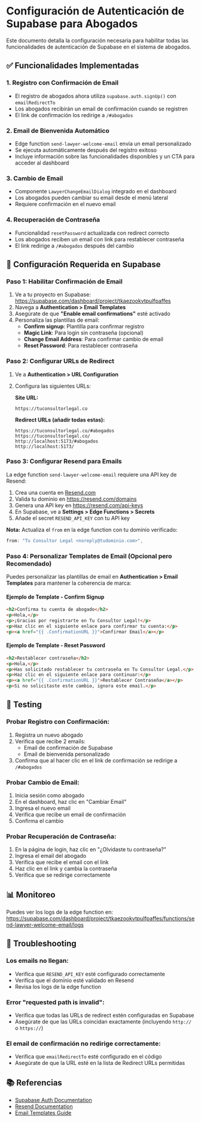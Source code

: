# Configuración de Autenticación de Supabase para Abogados

Este documento detalla la configuración necesaria para habilitar todas las funcionalidades de autenticación de Supabase en el sistema de abogados.

## ✅ Funcionalidades Implementadas

### 1. **Registro con Confirmación de Email**
- El registro de abogados ahora utiliza `supabase.auth.signUp()` con `emailRedirectTo`
- Los abogados recibirán un email de confirmación cuando se registren
- El link de confirmación los redirige a `/#abogados`

### 2. **Email de Bienvenida Automático**
- Edge function `send-lawyer-welcome-email` envía un email personalizado
- Se ejecuta automáticamente después del registro exitoso
- Incluye información sobre las funcionalidades disponibles y un CTA para acceder al dashboard

### 3. **Cambio de Email**
- Componente `LawyerChangeEmailDialog` integrado en el dashboard
- Los abogados pueden cambiar su email desde el menú lateral
- Requiere confirmación en el nuevo email

### 4. **Recuperación de Contraseña**
- Funcionalidad `resetPassword` actualizada con redirect correcto
- Los abogados reciben un email con link para restablecer contraseña
- El link redirige a `/#abogados` después del cambio

## 🔧 Configuración Requerida en Supabase

### Paso 1: Habilitar Confirmación de Email

1. Ve a tu proyecto en Supabase: https://supabase.com/dashboard/project/tkaezookvtpulfpaffes
2. Navega a **Authentication > Email Templates**
3. Asegúrate de que **"Enable email confirmations"** esté activado
4. Personaliza las plantillas de email:
   - **Confirm signup**: Plantilla para confirmar registro
   - **Magic Link**: Para login sin contraseña (opcional)
   - **Change Email Address**: Para confirmar cambio de email
   - **Reset Password**: Para restablecer contraseña

### Paso 2: Configurar URLs de Redirect

1. Ve a **Authentication > URL Configuration**
2. Configura las siguientes URLs:

   **Site URL:**
   ```
   https://tuconsultorlegal.co
   ```

   **Redirect URLs (añadir todas estas):**
   ```
   https://tuconsultorlegal.co/#abogados
   https://tuconsultorlegal.co/
   http://localhost:5173/#abogados
   http://localhost:5173/
   ```

### Paso 3: Configurar Resend para Emails

La edge function `send-lawyer-welcome-email` requiere una API key de Resend:

1. Crea una cuenta en [Resend.com](https://resend.com)
2. Valida tu dominio en https://resend.com/domains
3. Genera una API key en https://resend.com/api-keys
4. En Supabase, ve a **Settings > Edge Functions > Secrets**
5. Añade el secret `RESEND_API_KEY` con tu API key

**Nota:** Actualiza el `from` en la edge function con tu dominio verificado:
```typescript
from: "Tu Consultor Legal <noreply@tudominio.com>",
```

### Paso 4: Personalizar Templates de Email (Opcional pero Recomendado)

Puedes personalizar las plantillas de email en **Authentication > Email Templates** para mantener la coherencia de marca:

#### Ejemplo de Template - Confirm Signup
```html
<h2>Confirma tu cuenta de abogado</h2>
<p>Hola,</p>
<p>¡Gracias por registrarte en Tu Consultor Legal!</p>
<p>Haz clic en el siguiente enlace para confirmar tu cuenta:</p>
<p><a href="{{ .ConfirmationURL }}">Confirmar Email</a></p>
```

#### Ejemplo de Template - Reset Password
```html
<h2>Restablecer contraseña</h2>
<p>Hola,</p>
<p>Has solicitado restablecer tu contraseña en Tu Consultor Legal.</p>
<p>Haz clic en el siguiente enlace para continuar:</p>
<p><a href="{{ .ConfirmationURL }}">Restablecer Contraseña</a></p>
<p>Si no solicitaste este cambio, ignora este email.</p>
```

## 🧪 Testing

### Probar Registro con Confirmación:
1. Registra un nuevo abogado
2. Verifica que recibe 2 emails:
   - Email de confirmación de Supabase
   - Email de bienvenida personalizado
3. Confirma que al hacer clic en el link de confirmación se redirige a `/#abogados`

### Probar Cambio de Email:
1. Inicia sesión como abogado
2. En el dashboard, haz clic en "Cambiar Email"
3. Ingresa el nuevo email
4. Verifica que recibe un email de confirmación
5. Confirma el cambio

### Probar Recuperación de Contraseña:
1. En la página de login, haz clic en "¿Olvidaste tu contraseña?"
2. Ingresa el email del abogado
3. Verifica que recibe el email con el link
4. Haz clic en el link y cambia la contraseña
5. Verifica que se redirige correctamente

## 📊 Monitoreo

Puedes ver los logs de la edge function en:
https://supabase.com/dashboard/project/tkaezookvtpulfpaffes/functions/send-lawyer-welcome-email/logs

## 🐛 Troubleshooting

### Los emails no llegan:
- Verifica que `RESEND_API_KEY` esté configurado correctamente
- Verifica que el dominio esté validado en Resend
- Revisa los logs de la edge function

### Error "requested path is invalid":
- Verifica que todas las URLs de redirect estén configuradas en Supabase
- Asegúrate de que las URLs coincidan exactamente (incluyendo `http://` o `https://`)

### El email de confirmación no redirige correctamente:
- Verifica que `emailRedirectTo` esté configurado en el código
- Asegúrate de que la URL esté en la lista de Redirect URLs permitidas

## 📚 Referencias

- [Supabase Auth Documentation](https://supabase.com/docs/guides/auth)
- [Resend Documentation](https://resend.com/docs)
- [Email Templates Guide](https://supabase.com/docs/guides/auth/auth-email-templates)
